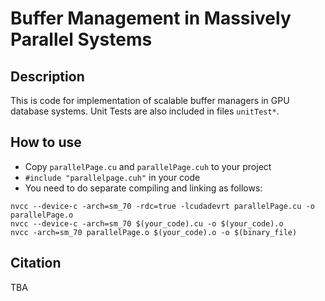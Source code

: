 # Buffer Management in Massively Parallel Systems

## Description
This is code for implementation of scalable buffer managers in GPU database systems. Unit Tests are also included in files `unitTest*`.

## How to use
 - Copy `parallelPage.cu` and `parallelPage.cuh` to your project
 - `#include "parallelpage.cuh"` in your code
 - You need to do separate compiling and linking as follows:
 ```
 nvcc --device-c -arch=sm_70 -rdc=true -lcudadevrt parallelPage.cu -o parallelPage.o
 nvcc --device-c -arch=sm_70 $(your_code).cu -o $(your_code).o
 nvcc -arch=sm_70 parallelPage.o $(your_code).o -o $(binary_file)
 ```

## Citation
TBA
